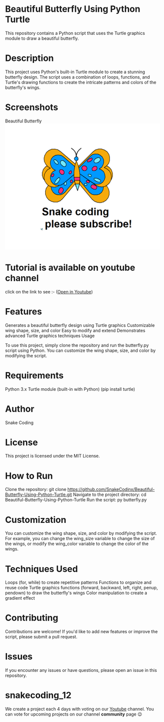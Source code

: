# Beautiful Butterfly Using Python Turtle
This repository contains a Python script that uses the Turtle graphics module to draw a beautiful butterfly.

# Description

This project uses Python's built-in Turtle module to create a stunning butterfly design. The script uses a combination of loops, functions, and Turtle's drawing functions to create the intricate patterns and colors of the butterfly's wings.

# Screenshots

Beautiful Butterfly
![screenshot](Screenshot.png)

# Tutorial is available on youtube channel 
click on the link to see :- ([Open in Youtube]())

# Features

Generates a beautiful butterfly design using Turtle graphics
Customizable wing shape, size, and color
Easy to modify and extend
Demonstrates advanced Turtle graphics techniques
Usage

To use this project, simply clone the repository and run the butterfly.py script using Python. You can customize the wing shape, size, and color by modifying the script.

# Requirements

Python 3.x
Turtle module (built-in with Python)
(pip install turtle)

# Author

Snake Coding

# License

This project is licensed under the MIT License.


# How to Run

Clone the repository: git clone https://github.com/SnakeCodinx/Beautiful-Butterfly-Using-Python-Turtle.git
Navigate to the project directory: cd Beautiful-Butterfly-Using-Python-Turtle
Run the script: py butterfly.py

# Customization

You can customize the wing shape, size, and color by modifying the script. For example, you can change the wing_size variable to change the size of the wings, or modify the wing_color variable to change the color of the wings.

# Techniques Used

Loops (for, while) to create repetitive patterns
Functions to organize and reuse code
Turtle graphics functions (forward, backward, left, right, penup, pendown) to draw the butterfly's wings
Color manipulation to create a gradient effect

# Contributing

Contributions are welcome! If you'd like to add new features or improve the script, please submit a pull request.

# Issues

If you encounter any issues or have questions, please open an issue in this repository.

# snakecoding_12

We create a project each 4 days with voting on our <a href="https://youtube.com/@snakecoding_12" target="_blank">Youtube</a> channel.
You can vote for upcoming projects on our channel **community** page :wink:
